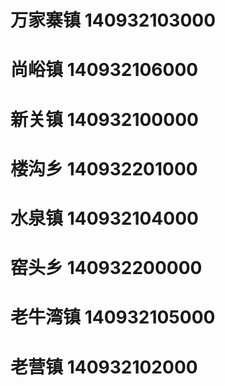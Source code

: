 # 万家寨镇 140932103000
# 尚峪镇 140932106000
# 新关镇 140932100000
# 楼沟乡 140932201000
# 水泉镇 140932104000
# 窑头乡 140932200000
# 老牛湾镇 140932105000
# 老营镇 140932102000
